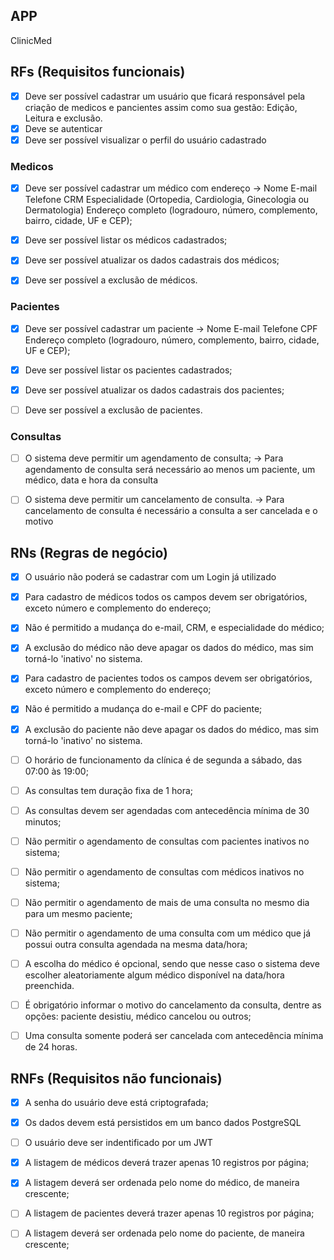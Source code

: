 ## APP 

ClinicMed 


## RFs (Requisitos funcionais) 

- [x] Deve ser possível cadastrar um usuário que ficará responsável pela criação de medicos e pancientes assim como sua gestão: Edição, Leitura e exclusão.
- [x] Deve se autenticar
- [x] Deve ser possível visualizar o perfil do usuário cadastrado

### Medicos
- [x] Deve ser possível cadastrar um médico com endereço
  ->      Nome
          E-mail
          Telefone
          CRM
          Especialidade (Ortopedia, Cardiologia, Ginecologia ou Dermatologia)
          Endereço completo (logradouro, número, complemento, bairro, cidade, UF e CEP);

- [x] Deve ser possível listar os médicos cadastrados;
- [x] Deve ser possível atualizar os dados cadastrais dos médicos;
- [x] Deve ser possível a exclusão de médicos.

### Pacientes
- [x] Deve ser possível cadastrar um paciente
    ->    Nome
          E-mail
          Telefone
          CPF
          Endereço completo (logradouro, número, complemento, bairro, cidade, UF e CEP);

- [x] Deve ser possível listar os pacientes cadastrados;
- [x] Deve ser possível atualizar os dados cadastrais dos pacientes;
- [ ] Deve ser possível a exclusão de pacientes.

### Consultas
- [ ] O sistema deve permitir um agendamento de consulta;
    ->  Para agendamento de consulta será necessário ao menos um paciente, um médico, data e hora da consulta

- [ ] O sistema deve permitir um cancelamento de consulta.
    ->  Para cancelamento de consulta é necessário a consulta a ser cancelada e o motivo 




## RNs (Regras de negócio) 

- [x] O usuário não poderá se cadastrar com um Login já utilizado


- [x] Para cadastro de médicos todos os campos devem ser obrigatórios, exceto número e complemento do endereço;
- [x] Não é permitido a mudança do e-mail, CRM, e especialidade do médico;
- [x] A exclusão do médico não deve apagar os dados do médico, mas sim torná-lo 'inativo' no sistema. 


- [x] Para cadastro de pacientes todos os campos devem ser obrigatórios, exceto número e complemento do endereço;
- [x] Não é permitido a mudança do e-mail e CPF do paciente;
- [x] A exclusão do paciente não deve apagar os dados do médico, mas sim torná-lo 'inativo' no sistema. 

- [ ] O horário de funcionamento da clínica é de segunda a sábado, das 07:00 às 19:00;
- [ ] As consultas tem duração fixa de 1 hora;
- [ ] As consultas devem ser agendadas com antecedência mínima de 30 minutos;
- [ ] Não permitir o agendamento de consultas com pacientes inativos no sistema;
- [ ] Não permitir o agendamento de consultas com médicos inativos no sistema;
- [ ] Não permitir o agendamento de mais de uma consulta no mesmo dia para um mesmo paciente;
- [ ] Não permitir o agendamento de uma consulta com um médico que já possui outra consulta agendada na mesma data/hora;
- [ ] A escolha do médico é opcional, sendo que nesse caso o sistema deve escolher aleatoriamente algum médico disponível na data/hora preenchida.

- [ ] É obrigatório informar o motivo do cancelamento da consulta, dentre as opções: paciente desistiu, médico cancelou ou outros;
- [ ] Uma consulta somente poderá ser cancelada com antecedência mínima de 24 horas.




## RNFs (Requisitos não funcionais)
- [x] A senha do usuário deve está criptografada;
- [x] Os dados devem está persistidos em um banco dados PostgreSQL
- [ ] O usuário deve ser indentificado por um JWT

- [x] A listagem de médicos deverá trazer apenas 10 registros por página;
- [x] A listagem deverá ser ordenada pelo nome do médico, de maneira crescente;


- [ ] A listagem de pacientes deverá trazer apenas 10 registros por página;
- [ ] A listagem deverá ser ordenada pelo nome do paciente, de maneira crescente;
